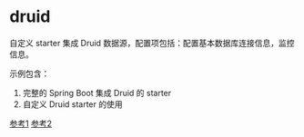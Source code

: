 # druid

自定义 starter 集成 Druid 数据源，配置项包括：配置基本数据库连接信息，监控信息。

示例包含：

1. 完整的 Spring Boot 集成 Druid 的 starter
2. 自定义 Druid starter 的使用

[参考1](https://github.com/alibaba/druid/tree/master/druid-spring-boot-starter)
[参考2](http://git.oschina.net/binu/spring-boot-starter-druid)